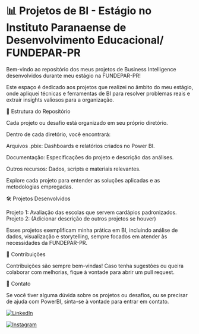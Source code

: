 # 📊 Projetos de BI - Estágio no Instituto Paranaense de Desenvolvimento Educacional/ FUNDEPAR-PR

Bem-vindo ao repositório dos meus projetos de Business Intelligence desenvolvidos durante meu estágio na FUNDEPAR-PR!

Este espaço é dedicado aos projetos que realizei no âmbito do meu estágio, onde apliquei técnicas e ferramentas de BI para resolver problemas reais e extrair insights valiosos para a organização.

📂 Estrutura do Repositório

Cada projeto ou desafio está organizado em seu próprio diretório.

Dentro de cada diretório, você encontrará:

Arquivos .pbix: Dashboards e relatórios criados no Power BI.

Documentação: Especificações do projeto e descrição das análises.

Outros recursos: Dados, scripts e materiais relevantes.

Explore cada projeto para entender as soluções aplicadas e as metodologias empregadas.

🛠️ Projetos Desenvolvidos

Projeto 1: Avaliação das escolas que servem cardápios padronizados.
Projeto 2: (Adicionar descrição de outros projetos se houver)

Esses projetos exemplificam minha prática em BI, incluindo análise de dados, visualização e storytelling, sempre focados em atender às necessidades da FUNDEPAR-PR.

🤝 Contribuições

Contribuições são sempre bem-vindas! Caso tenha sugestões ou queira colaborar com melhorias, fique à vontade para abrir um pull request.

📧 Contato

Se você tiver alguma dúvida sobre os projetos ou desafios, ou se precisar de ajuda com PowerBI, sinta-se à vontade para entrar em contato.

[![LinkedIn](https://img.shields.io/badge/LinkedIn-0077B5?style=for-the-badge&logo=linkedin&logoColor=white)](https://www.linkedin.com/in/marcos-vinicius-catapan-b766b1305/)

[![Instagram](https://img.shields.io/badge/-Instagram-%23E4405F?style=for-the-badge&logo=instagram&logoColor=white)](https://www.instagram.com/marcos_catapan/)
